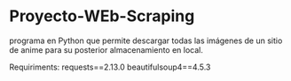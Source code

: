 # Proyecto-WEb-Scraping
programa en Python que permite descargar todas las imágenes de un sitio de anime para su posterior almacenamiento en local.

Requiriments:
requests==2.13.0
beautifulsoup4==4.5.3
